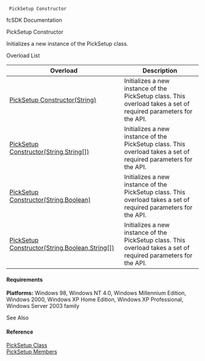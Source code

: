 ﻿     PickSetup Constructor                                                   

fcSDK Documentation

PickSetup Constructor

Initializes a new instance of the PickSetup class.

Overload List

| Overload | Description |
| --- | --- |
| [PickSetup Constructor(String)](FChoice.Toolkits.Clarify~FChoice.Toolkits.Clarify.Logistics.PickSetup~_ctor(String).md) | Initializes a new instance of the PickSetup class. This overload takes a set of required parameters for the API.   |
| [PickSetup Constructor(String,String\[\])](FChoice.Toolkits.Clarify~FChoice.Toolkits.Clarify.Logistics.PickSetup~_ctor(String,String[]).md) | Initializes a new instance of the PickSetup class. This overload takes a set of required parameters for the API.   |
| [PickSetup Constructor(String,Boolean)](FChoice.Toolkits.Clarify~FChoice.Toolkits.Clarify.Logistics.PickSetup~_ctor(String,Boolean).md) | Initializes a new instance of the PickSetup class. This overload takes a set of required parameters for the API.   |
| [PickSetup Constructor(String,Boolean,String\[\])](FChoice.Toolkits.Clarify~FChoice.Toolkits.Clarify.Logistics.PickSetup~_ctor(String,Boolean,String[]).md) | Initializes a new instance of the PickSetup class. This overload takes a set of required parameters for the API.   |

#### Requirements

**Platforms:** Windows 98, Windows NT 4.0, Windows Millennium Edition, Windows 2000, Windows XP Home Edition, Windows XP Professional, Windows Server 2003 family

See Also

#### Reference

[PickSetup Class](FChoice.Toolkits.Clarify~FChoice.Toolkits.Clarify.Logistics.PickSetup.md)  
[PickSetup Members](FChoice.Toolkits.Clarify~FChoice.Toolkits.Clarify.Logistics.PickSetup_members.md)
